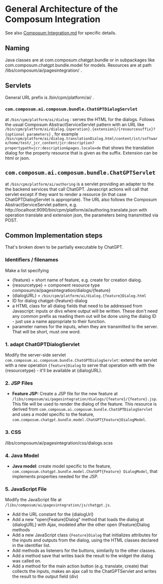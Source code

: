 # General Architecture of the Composum Integration

See also [Composum Integration.md](../composum/ComposumIntegration.md) for specific details.

## Naming

Java classes are at com.composum.chatgpt.bundle or in subpackages like com.composum.chatgpt.bundle.model for models.
Resources are at path /libs/composum/ai/pagesintegration/ .

## Servlets

General URL prefix is /bin/cpm/platform/ai/ .

### `com.composum.ai.composum.bundle.ChatGPTDialogServlet`

at `/bin/cpm/platform/ai/dialog` : serves the HTML for the dialogs. Follows the usual Composum
AbstractServiceServlet pattern with an URL like
`/bin/cpm/platform/ai/dialog.{operation}.{extension}/{resourcesuffix}?{optional parameters}`
, for example
`/bin/cpm/platform/ai/dialog.translationDialog.html/content/ist/software/home/test/_jcr_content/jcr:description?propertypath=jcr:description&pages.locale=de`
that shows the translation dialog for the property resource that is given as the suffix.
Extension can be html or json.

## `com.composum.ai.composum.bundle.ChatGPTServlet`

at `/bin/cpm/platform/ai/authoring` is a servlet providing an adapter to the the backend services that call
ChatGPT. Javascript actions will call that servlet except if they want to render a resource (in that case
ChatGPTDialogServlet is appropriate).
The URL also follows the Composum AbstractServiceServlet pattern, e.g.
http://localhost:9090/bin/cpm/platform/ai/authoring.translate.json
with operation translate and extension json, the parameters being transmitted via POST.

## Common Implementation steps

That's broken down to be partially executable by ChatGPT.

### Identifiers / filenames

Make a list specifying

- {feature} = short name of feature, e.g. create for creation dialog.
- {resourcetype} = component resource type composum/ai/pagesintegration/dialogs/{feature}
- {dialogURL} = `/bin/cpm/platform/ai/dialog.{feature}Dialog.html`
- ID for dialog chatgpt-{feature}-dialog
- a HTML class for all dialog fields that need to be addressed from Javascript: inputs or divs where output will be written. These don't need any common prefix as reading them out will be done using the dialog ID - just use a name appropriate to their function.
- parameter names for the inputs, when they are transmitted to the server. That will be short, must one word.

### 1. adapt ChatGPTDialogServlet

Modify the server-side servlet `com.composum.ai.composum.bundle.ChatGPTDialogServlet`: extend the servlet with a new
operation `{feature}Dialog` to serve that operation with with the {resourcetype} - it'll be available at {dialogURL}.

### 2. JSP Files

- **Feature JSP:** Create a JSP file for the new feature
  at `/libs/composum/ai/pagesintegration/dialogs/{feature}/{feature}.jsp`. This file will be used to render the
  dialog of the feature. This resource is derived from `com.composum.ai.composum.bundle.ChatGPTDialogServlet` and uses a
  model specific to the feature, `com.composum.chatgpt.bundle.model.ChatGPT{Feature}DialogModel`.

### 3. CSS
/libs/composum/ai/pagesintegration/css/dialogs.scss 

### 4. Java Model

- **Java model**: create model specific to the feature, `com.composum.chatgpt.bundle.model.ChatGPT{Feature}
  DialogModel`, that implements properties needed for the JSP.

### 5. JavaScript File

Modify the JavaScript file at `/libs/composum/ai/pagesintegration/js/chatgpt.js`.

- Add the URL constant for the {dialogUrl}
- Add a new "open{Feature}Dialog" method that loads the dialog at {dialogURL} with Ajax, modeled after the other open
  {Feature}Dialog methods
- Add a new JavaScript class `{Feature}Dialog` that initializes attributes for the inputs and outputs from the dialog,
  using the HTML classes declared in the identifier list.
- Add methods as listeners for the buttons, similarily to the other classes.
- Add a method save that writes back the result to the widget the dialog was called on.
- Add a method for the main action button (e.g. translate, create) that collects the inputs, makes an ajax call to 
  the ChatGPTServlet and writes the result to the output field (div)
